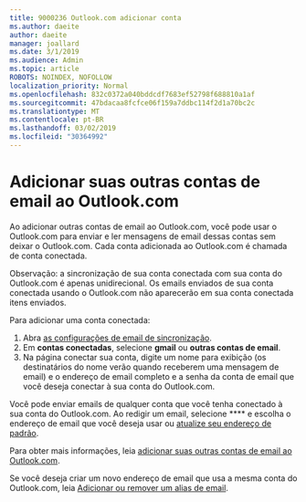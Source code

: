 ```yaml
---
title: 9000236 Outlook.com adicionar conta
ms.author: daeite
author: daeite
manager: joallard
ms.date: 3/1/2019
ms.audience: Admin
ms.topic: article
ROBOTS: NOINDEX, NOFOLLOW
localization_priority: Normal
ms.openlocfilehash: 832c0372a040bddcdf7683ef52798f688810a1af
ms.sourcegitcommit: 47bdacaa8fcfce06f159a7ddbc114f2d1a70bc2c
ms.translationtype: MT
ms.contentlocale: pt-BR
ms.lasthandoff: 03/02/2019
ms.locfileid: "30364992"
---
```

# <a name="add-your-other-email-accounts-to-outlookcom"></a>Adicionar suas outras contas de email ao Outlook.com

Ao adicionar outras contas de email ao Outlook.com, você pode usar o Outlook.com para enviar e ler mensagens de email dessas contas sem deixar o Outlook.com. Cada conta adicionada ao Outlook.com é chamada de conta conectada.

Observação: a sincronização de sua conta conectada com sua conta do Outlook.com é apenas unidirecional. Os emails enviados de sua conta conectada usando o Outlook.com não aparecerão em sua conta conectada itens enviados.

Para adicionar uma conta conectada:

1. Abra [as configurações de email de sincronização](https://go.microsoft.com/fwlink/?linkid=875264).
2. Em **contas conectadas**, selecione **gmail** ou **outras contas de email**.
3. Na página conectar sua conta, digite um nome para exibição (os destinatários do nome verão quando receberem uma mensagem de email) e o endereço de email completo e a senha da conta de email que você deseja conectar à sua conta do Outlook.com.

Você pode enviar emails de qualquer conta que você tenha conectado à sua conta do Outlook.com. Ao redigir um email, selecione **** e escolha o endereço de email que você deseja usar ou [atualize seu endereço de padrão](https://go.microsoft.com/fwlink/?linkid=875264).

Para obter mais informações, leia [adicionar suas outras contas de email ao Outlook.com](https://support.office.com/article/c5224df4-5885-4e79-91ba-523aa743f0ba).

Se você deseja criar um novo endereço de email que usa a mesma conta do Outlook.com, leia [Adicionar ou remover um alias de email](https://support.office.com/article/459b1989-356d-40fa-a689-8f285b13f1f2).